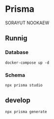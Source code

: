 # Prisma

SORAYUT NOOKAEW

## Runnig
### Database
```
docker-compose up -d
```
### Schema
```
npx prisma studio
```
## develop
```bash
npx prisma generate
```
